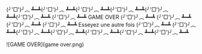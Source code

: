 (╯'□')╯︵ ┻━┻(╯'□')╯︵ ┻━┻(╯'□')╯︵ ┻━┻(╯'□')╯︵ ┻━┻(╯'□')╯︵ ┻━┻(╯'□')╯︵ ┻━┻
(╯'□')╯︵ ┻━┻                  GAME OVER                       (╯'□')╯︵ ┻━┻
(╯'□')╯︵ ┻━┻                                                  (╯'□')╯︵ ┻━┻
(╯'□')╯︵ ┻━┻            Esseyez une autre fois                (╯'□')╯︵ ┻━┻
(╯'□')╯︵ ┻━┻(╯'□')╯︵ ┻━┻(╯'□')╯︵ ┻━┻(╯'□')╯︵ ┻━┻(╯'□')╯︵ ┻━┻(╯'□')╯︵ ┻━┻

![GAME OVER](game over.png)